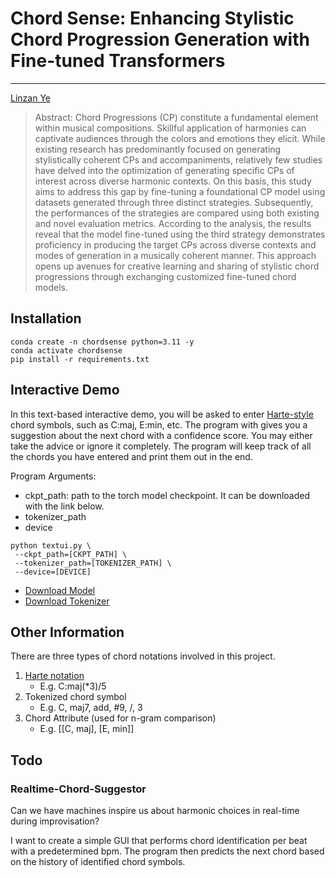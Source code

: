# Chord Sense: Enhancing Stylistic Chord Progression Generation with Fine-tuned Transformers

---

<u>[Linzan Ye](https://github.com/Bmoist)</u>

> Abstract: Chord Progressions (CP) constitute a fundamental element within musical compositions. Skillful application
> of harmonies can captivate audiences through the colors and emotions they elicit. While existing research has
> predominantly focused on generating stylistically coherent CPs and accompaniments, relatively few studies have delved
> into the optimization of generating specific CPs of interest across diverse harmonic contexts. On this basis, this
> study
> aims to address this gap by fine-tuning a foundational CP model using datasets generated through three distinct
> strategies. Subsequently, the performances of the strategies are compared using both existing and novel evaluation
> metrics. According to the analysis, the results reveal that the model fine-tuned using the third strategy demonstrates
> proficiency in producing the target CPs across diverse contexts and modes of generation in a musically coherent
> manner.
> This approach opens up avenues for creative learning and sharing of stylistic chord progressions through exchanging
> customized fine-tuned chord models.

## Installation

```shell
conda create -n chordsense python=3.11 -y
conda activate chordsense
pip install -r requirements.txt
```

## Interactive Demo

In this text-based interactive demo, you will be asked to
enter [Harte-style](http://ig2.blog.unq.edu.ar/wp-content/uploads/sites/72/2017/08/paper-about-chords.pdf) chord
symbols, such as C:maj, E:min, etc. The program with gives you a suggestion about the next chord with a confidence
score. You may either take the advice or
ignore it completely. The program will keep track of all the chords you have entered and print them out in the end.

Program Arguments:

- ckpt_path: path to the torch model checkpoint. It can be downloaded with the link below.
- tokenizer_path
- device

```shell
python textui.py \
 --ckpt_path=[CKPT_PATH] \
 --tokenizer_path=[TOKENIZER_PATH] \
 --device=[DEVICE]
```

- [Download Model](https://drive.google.com/file/d/1f9P9V32jR4wVFOo8oJkDGRh1vW8nx3F-/view?usp=sharing)
- [Download Tokenizer](https://drive.google.com/file/d/1ywW6CDr8XY-iBm__8IX9SxJD7dVYkeUz/view?usp=sharing)

## Other Information

There are three types of chord notations involved in this project.

1. [Harte notation](http://ig2.blog.unq.edu.ar/wp-content/uploads/sites/72/2017/08/paper-about-chords.pdf)
    - E.g. C:maj(*3)/5
2. Tokenized chord symbol
    - E.g. C, maj7, add, #9, /, 3
3. Chord Attribute (used for n-gram comparison)
    - E.g. [[C, maj], [E, min]]

## Todo

### Realtime-Chord-Suggestor

Can we have machines inspire us about harmonic choices in real-time during improvisation?

I want to create a simple GUI that performs chord identification per beat with a predetermined bpm. The
program then predicts the next chord based on the history of identified chord symbols.













